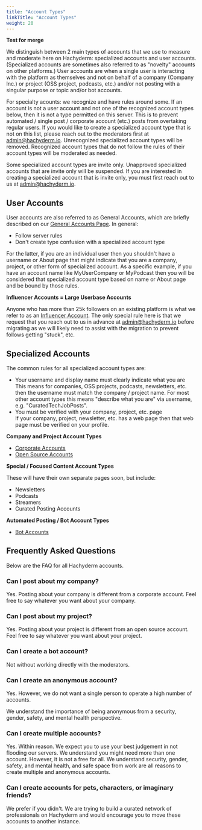 ```yaml
---
title: "Account Types"
linkTitle: "Account Types"
weight: 20
---
```


**Test for merge**

We distinguish between 2 main types of accounts that we use to measure and
moderate here on Hachyderm: specialized accounts and user
accounts. (Specialized accounts are sometimes also referred to as
"novelty" accounts on other platforms.) User accounts are when
a single user is interacting with the platform as themselves and
not on behalf of a company (Company Inc.) or project (OSS project,
podcasts, etc.) and/or not posting with a singular purpose or
topic and/or bot accounts.

For specialty acounts: we recognize and have rules around some. If
an account is not a user account and not one of the recognized
account types below, then it is not a type permitted on this
server. This is to prevent automated / single post / corporate
account (etc.) posts from overtaking regular users. If you would
like to create a specialized account type that is not on this
list, please reach out to the moderators first at
[admin@hachyderm.io](mailto:admin@hachyderm.io). Unrecognized
specialized account types will be removed. Recognized account
types that do not follow the rules of their account types will be
moderated as needed.

Some specialized account types are invite only. Unapproved
specialized accounts that are invite only will be suspended. If
you are interested in creating a specialized account that is
invite only, you must first reach out to us at
[admin@hachyderm.io](mailto:admin@hachyderm.io).

## User Accounts

User accounts are also referred to as General Accounts, which are
briefly described on our [General Accounts Page](/docs/account-types/general-accounts/).
In general:

- Follow server rules
- Don't create type confusion with a specialized account type

For the latter, if you are an individual user then you shouldn't
have a username or About page that might indicate that you are a
company, project, or other form of specialized account. As a
specific example, if you have an account name like MyUserCompany
or MyPodcast then you will be considered that specialized account
type based on name or About page and be bound by those rules.

**Influencer Accounts = Large Userbase Accounts**

Anyone who has more than 25k followers on an existing platform is
what we refer to as an [Influencer Account](/docs/account-types/influencer-accounts/). The only special rule here is
that we request that you reach out to us in advance at
[admin@hachyderm.io](mailto:admin@hachyderm.io) before migrating
as we will likely need to assist with the migration to prevent
follows getting "stuck", etc.

## Specialized Accounts

The common rules for all specialized account types are:

- Your username and display name must clearly indicate what you are<br />
This means for companies, OSS projects, podcasts, newsletters, etc.
then the username must match the company / project name. For most
other account types this means "describe what you are" via username,
e.g. "CuratedTechJobPosts".
- You must be verified with your company, project, etc. page<br />
If your company, project, newsletter, etc. has a web page then
that web page must be verified on your profile.

**Company and Project Account Types**

- [Corporate Accounts](/docs/account-types/corporate-accounts/)
- [Open Source Accounts](/docs/account-types/open-source-accounts/)


**Special / Focused Content Account Types**

These will have their own separate pages soon, but include:

- Newsletters
- Podcasts
- Streamers
- Curated Posting Accounts

**Automated Posting / Bot Account Types**

- [Bot Accounts](/docs/account-types/bot-accounts/)

## Frequently Asked Questions

Below are the FAQ for all Hachyderm accounts.

### Can I post about my company?

Yes. Posting about your company is different from a corporate account. Feel
free to say whatever you want about your company.

### Can I post about my project?

Yes. Posting about your project is different from an open source account. Feel
free to say whatever you want about your project.

### Can I create a bot account?

Not without working directly with the moderators.

### Can I create an anonymous account?

Yes. However, we do not want a single person to operate a high number of
accounts.

We understand the importance of being anonymous from a security, gender,
safety, and mental health perspective.

### Can I create multiple accounts?

Yes. Within reason. We expect you to use your best judgement in not flooding
our servers. We understand you might need more than one account. However, it is
not a free for all.  We understand security, gender, safety, and mental health,
and safe space from work are all reasons to create multiple and anonymous
accounts.

### Can I create accounts for pets, characters, or imaginary friends?

We prefer if you didn't. We are trying to build a curated network of
professionals on Hachyderm and would encourage you to move these accounts to
another instance.
